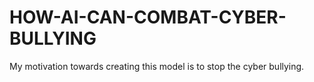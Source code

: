 # HOW-AI-CAN-COMBAT-CYBER-BULLYING

My motivation towards creating this model is to stop the cyber bullying.
